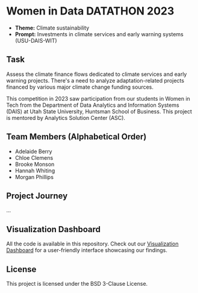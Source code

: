 # Women in Data DATATHON 2023

- **Theme:** Climate sustainability
- **Prompt:** Investments in climate services and early warning systems (USU-DAIS-WIT)

## Task

Assess the climate finance flows dedicated to climate services and early warning projects. There's a need to analyze adaptation-related projects financed by various major climate change funding sources.

This competition in 2023 saw participation from our students in Women in Tech from the Department of Data Analytics and Information Systems (DAIS) at Utah State University, Huntsman School of Business. This project is mentored by Analytics Solution Center (ASC).

## Team Members (Alphabetical Order)

- Adelaide Berry
- Chloe Clemens
- Brooke Monson
- Hannah Whiting
- Morgan Phillips

## Project Journey

...

## Visualization Dashboard

All the code is available in this repository. Check out our [Visualization Dashboard](link-to-dashboard) for a user-friendly interface showcasing our findings.

## License

This project is licensed under the BSD 3-Clause License.

